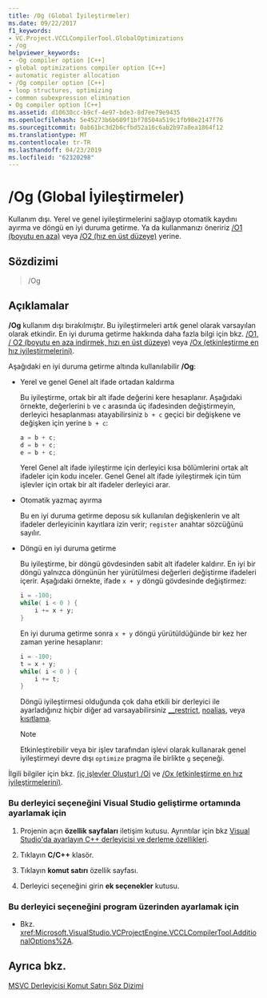 ```yaml
---
title: /Og (Global İyileştirmeler)
ms.date: 09/22/2017
f1_keywords:
- VC.Project.VCCLCompilerTool.GlobalOptimizations
- /og
helpviewer_keywords:
- -Og compiler option [C++]
- global optimizations compiler option [C++]
- automatic register allocation
- /Og compiler option [C++]
- loop structures, optimizing
- common subexpression elimination
- Og compiler option [C++]
ms.assetid: d10630cc-b9cf-4e97-bde3-8d7ee79e9435
ms.openlocfilehash: 5e45273b6b609f1bf78504a519c1fb98e2147f76
ms.sourcegitcommit: 0ab61bc3d2b6cfbd52a16c6ab2b97a8ea1864f12
ms.translationtype: MT
ms.contentlocale: tr-TR
ms.lasthandoff: 04/23/2019
ms.locfileid: "62320298"
---
```

# <a name="og-global-optimizations"></a>/Og (Global İyileştirmeler)

Kullanım dışı. Yerel ve genel iyileştirmelerini sağlayıp otomatik kaydını ayırma ve döngü en iyi duruma getirme. Ya da kullanmanızı öneririz [/O1 (boyutu en aza)](o1-o2-minimize-size-maximize-speed.md) veya [/O2 (hız en üst düzeye)](o1-o2-minimize-size-maximize-speed.md) yerine.

## <a name="syntax"></a>Sözdizimi

> /Og

## <a name="remarks"></a>Açıklamalar

**/Og** kullanım dışı bırakılmıştır. Bu iyileştirmeleri artık genel olarak varsayılan olarak etkindir. En iyi duruma getirme hakkında daha fazla bilgi için bkz. [/O1, / O2 (boyutu en aza indirmek, hızı en üst düzeye)](o1-o2-minimize-size-maximize-speed.md) veya [/Ox (etkinleştirme en hız iyileştirmelerini)](ox-full-optimization.md).

Aşağıdaki en iyi duruma getirme altında kullanılabilir **/Og**:

- Yerel ve genel Genel alt ifade ortadan kaldırma

   Bu iyileştirme, ortak bir alt ifade değerini kere hesaplanır. Aşağıdaki örnekte, değerlerini `b` ve `c` arasında üç ifadesinden değiştirmeyin, derleyici hesaplanması atayabilirsiniz `b + c` geçici bir değişkene ve değişken için yerine `b + c`:

    ```C
    a = b + c;
    d = b + c;
    e = b + c;
    ```

   Yerel Genel alt ifade iyileştirme için derleyici kısa bölümlerini ortak alt ifadeler için kodu inceler. Genel Genel alt ifade iyileştirmek için tüm işlevler için ortak bir alt ifadeler derleyici arar.

- Otomatik yazmaç ayırma

   Bu en iyi duruma getirme deposu sık kullanılan değişkenlerin ve alt ifadeler derleyicinin kayıtlara izin verir; `register` anahtar sözcüğünü sayılır.

- Döngü en iyi duruma getirme

   Bu iyileştirme, bir döngü gövdesinden sabit alt ifadeler kaldırır. En iyi bir döngü yalnızca döngünün her yürütülmesi değerleri değiştirme ifadeleri içerir. Aşağıdaki örnekte, ifade `x + y` döngü gövdesinde değiştirmez:

    ```C
    i = -100;
    while( i < 0 ) {
        i += x + y;
    }
    ```

   En iyi duruma getirme sonra `x + y` döngü yürütüldüğünde bir kez her zaman yerine hesaplanır:

    ```C
    i = -100;
    t = x + y;
    while( i < 0 ) {
        i += t;
    }
    ```

   Döngü iyileştirmesi olduğunda çok daha etkili bir derleyici ile ayarladığınız hiçbir diğer ad varsayabilirsiniz [__restrict](../../cpp/extension-restrict.md), [noalias](../../cpp/noalias.md), veya [kısıtlama](../../cpp/restrict.md).

   > [!NOTE]
   > Etkinleştirebilir veya bir işlev tarafından işlevi olarak kullanarak genel iyileştirmeyi devre dışı `optimize` pragma ile birlikte `g` seçeneği.

İlgili bilgiler için bkz. [(iç işlevler Oluştur) /Oi](oi-generate-intrinsic-functions.md) ve [/Ox (etkinleştirme en hız iyileştirmelerini)](ox-full-optimization.md).

### <a name="to-set-this-compiler-option-in-the-visual-studio-development-environment"></a>Bu derleyici seçeneğini Visual Studio geliştirme ortamında ayarlamak için

1. Projenin açın **özellik sayfaları** iletişim kutusu. Ayrıntılar için bkz [Visual Studio'da ayarlayın C++ derleyicisi ve derleme özellikleri](../working-with-project-properties.md).

1. Tıklayın **C/C++** klasör.

1. Tıklayın **komut satırı** özellik sayfası.

1. Derleyici seçeneğini girin **ek seçenekler** kutusu.

### <a name="to-set-this-compiler-option-programmatically"></a>Bu derleyici seçeneğini program üzerinden ayarlamak için

- Bkz. <xref:Microsoft.VisualStudio.VCProjectEngine.VCCLCompilerTool.AdditionalOptions%2A>.

## <a name="see-also"></a>Ayrıca bkz.

[MSVC Derleyicisi Komut Satırı Söz Dizimi](compiler-command-line-syntax.md)
